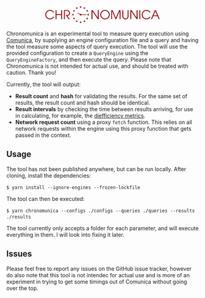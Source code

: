 <p align="center">
    <img alt="logo" src="./images/logo.svg" width="300">
</p>

Chronomunica is an experimental tool to measure query execution using [Comunica](https://github.com/comunica/comunica), by supplying an engine configuration file and a query and having the tool measure some aspects of query execution. The tool will use the provided configuration to create a `QueryEngine` using the `QueryEngineFactory`, and then execute the query. Please note that Chronomunica is not intended for actual use, and should be treated with caution. Thank you!

Currently, the tool will output:

* **Result count** and **hash** for validating the results. For the same set of results, the result count and hash should be identical.
* **Result intervals** by checking the time between results arriving, for use in calculating, for example, the [diefficiency metrics](https://link.springer.com/chapter/10.1007/978-3-319-68204-4_1).
* **Network request count** using a proxy `fetch` function. This relies on all network requests within the engine using this proxy function that gets passed in the context.

## Usage

The tool has not been published anywhere, but can be run locally. After cloning, install the dependencies:

    $ yarn install --ignore-engines --frozen-lockfile

The tool can then be executed:

    $ yarn chronomunica --configs ./configs --queries ./queries --results ./results

The tool currently only accepts a folder for each parameter, and will execute everything in them. I will look into fixing it later.

## Issues

Please feel free to report any issues on the GitHub issue tracker, however do also note that this tool is not intendec for actual use and is more of an experiment in trying to get some timings out of Comunica without going over the top.
